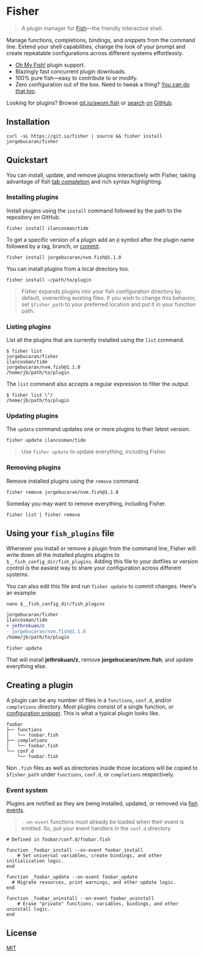 # Fisher

> A plugin manager for [Fish](https://fishshell.com)—the friendly interactive shell.

Manage functions, completions, bindings, and snippets from the command line. Extend your shell capabilities, change the look of your prompt and create repeatable configurations across different systems effortlessly.

- [Oh My Fish!](https://github.com/oh-my-fish/packages-main) plugin support.
- Blazingly fast concurrent plugin downloads.
- 100% pure fish—easy to contribute to or modify.
- Zero configuration out of the box. Need to tweak a thing? [You can do that too](#using-your-fish_plugins-file).

Looking for plugins? Browse [git.io/awsm.fish](https://git.io/awesome.fish) or [search](https://github.com/topics/fish-plugins) [on](https://github.com/topics/fish-package) [GitHub](https://github.com/topics/fish-plugin).

## Installation

```console
curl -sL https://git.io/fisher | source && fisher install jorgebucaran/fisher
```

## Quickstart

You can install, update, and remove plugins interactively with Fisher, taking advantage of fish [tab completion](https://fishshell.com/docs/current/index.html#completion) and rich syntax highlighting.

### Installing plugins

Install plugins using the `install` command followed by the path to the repository on GitHub.

```console
fisher install ilancosman/tide
```

To get a specific version of a plugin add an `@` symbol after the plugin name followed by a tag, branch, or [commit](https://git-scm.com/docs/gitglossary#Documentation/gitglossary.txt-aiddefcommit-ishacommit-ishalsocommittish).

```console
fisher install jorgebucaran/nvm.fish@1.1.0
```

You can install plugins from a local directory too.

```console
fisher install ~/path/to/plugin
```

> Fisher expands plugins into your fish configuration directory by default, overwriting existing files. If you wish to change this behavior, set `$fisher_path` to your preferred location and put it in your function path.

### Listing plugins

List all the plugins that are currently installed using the `list` command.

```console
$ fisher list
jorgebucaran/fisher
ilancosman/tide
jorgebucaran/nvm.fish@1.1.0
/home/jb/path/to/plugin
```

The `list` command also accepts a regular expression to filter the output.

```console
$ fisher list \^/
/home/jb/path/to/plugin
```

### Updating plugins

The `update` command updates one or more plugins to their latest version.

```console
fisher update ilancosman/tide
```

> Use `fisher update` to update everything, including Fisher.

### Removing plugins

Remove installed plugins using the `remove` command.

```console
fisher remove jorgebucaran/nvm.fish@1.1.0
```

Someday you may want to remove everything, including Fisher.

```console
fisher list | fisher remove
```

## Using your `fish_plugins` file

Whenever you install or remove a plugin from the command line, Fisher will write down all the installed plugins plugins to `$__fish_config_dir/fish_plugins`. Adding this file to your dotfiles or version control is the easiest way to share your configuration across different systems.

You can also edit this file and run `fisher update` to commit changes. Here's an example:

```console
nano $__fish_config_dir/fish_plugins
```

```diff
jorgebucaran/fisher
ilancosman/tide
+ jethrokuan/z
- jorgebucaran/nvm.fish@1.1.0
/home/jb/path/to/plugin
```

```console
fisher update
```

That will install **jethrokuan/z**, remove **jorgebucaran/nvm.fish**, and update everything else.

## Creating a plugin

A plugin can be any number of files in a `functions`, `conf.d`, and/or `completions` directory. Most plugins consist of a single function, or [configuration snippet](https://fishshell.com/docs/current/#initialization-files). This is what a typical plugin looks like.

```
foobar
├── functions
│   └── foobar.fish
├── completions
│   └── foobar.fish
└── conf.d
    └── foobar.fish
```

Non `.fish` files as well as directories inside those locations will be copied to `$fisher_path` under `functions`, `conf.d`, or `completions` respectively.

### Event system

Plugins are notified as they are being installed, updated, or removed via [fish events](https://fishshell.com/docs/current/cmds/emit.html).

> `--on-event` functions must already be loaded when their event is emitted. So, put your event handlers in the `conf.d` directory.

```fish
# Defined in foobar/conf.d/foobar.fish

function _foobar_install --on-event foobar_install
    # Set universal variables, create bindings, and other initialization logic.
end

function _foobar_update --on-event foobar_update
  # Migrate resources, print warnings, and other update logic.
end

function _foobar_uninstall --on-event foobar_uninstall
    # Erase "private" functions, variables, bindings, and other uninstall logic.
end
```

## License

[MIT](LICENSE.md)
